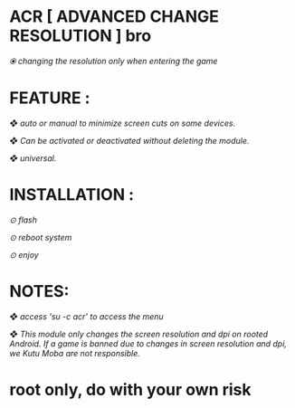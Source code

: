 # ACR [ ADVANCED CHANGE RESOLUTION ] bro

*⦿ changing the resolution only when entering the game*


# FEATURE :

*❖ auto or manual to minimize screen cuts on some devices.*

*❖ Can be activated or deactivated without deleting the module.*

*❖ universal.*


# INSTALLATION :

*⊙ flash*

*⊙ reboot system*

*⊙ enjoy*

# NOTES: 
*❖ access 'su -c acr' to access the menu*

*❖ This module only changes the screen resolution and dpi on rooted Android. If a game is banned due to changes in screen resolution and dpi, we Kutu Moba are not responsible.*


# root only, do with your own risk
